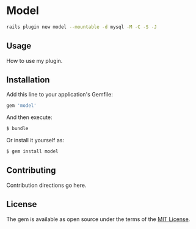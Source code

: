 # Model

```bash
rails plugin new model --mountable -d mysql -M -C -S -J
```

## Usage
How to use my plugin.

## Installation
Add this line to your application's Gemfile:

```ruby
gem 'model'
```

And then execute:
```bash
$ bundle
```

Or install it yourself as:
```bash
$ gem install model
```

## Contributing
Contribution directions go here.

## License
The gem is available as open source under the terms of the [MIT License](https://opensource.org/licenses/MIT).
